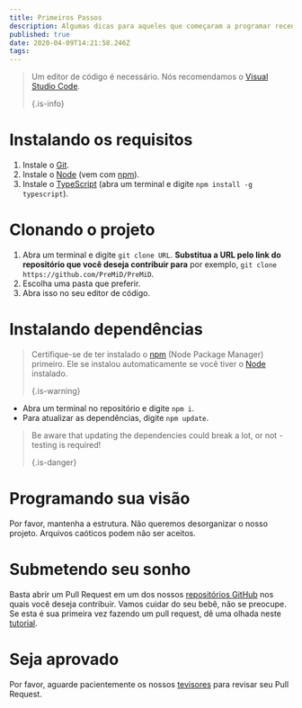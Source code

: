 ```yaml
---
title: Primeiros Passos
description: Algumas dicas para aqueles que começaram a programar recentemente
published: true
date: 2020-04-09T14:21:58.246Z
tags:
---
```


> Um editor de código é necessário. Nós recomendamos o [Visual Studio Code](https://code.visualstudio.com/). 
> 
> {.is-info}

# Instalando os requisitos
1. Instale o [Git](https://git-scm.com/).
2. Instale o [Node](https://nodejs.org/en/) (vem com [npm](https://www.npmjs.com/)).
3. Instale o [TypeScript](https://www.typescriptlang.org/index.html#download-links) (abra um terminal e digite `npm install -g typescript`).

# Clonando o projeto
1. Abra um terminal e digite `git clone URL`. **Substitua a URL pelo link do repositório que você deseja contribuir para** por exemplo, `git clone https://github.com/PreMiD/PreMiD`.
2. Escolha uma pasta que preferir.
3. Abra isso no seu editor de código.

# Instalando dependências
> Certifique-se de ter instalado o [npm](https://www.npmjs.com/) (Node Package Manager) primeiro. Ele se instalou automaticamente se você tiver o [Node](https://nodejs.org/en/) instalado. 
> 
> {.is-warning}

- Abra um terminal no repositório e digite `npm i`.
- Para atualizar as dependências, digite `npm update`.

> Be aware that updating the dependencies could break a lot, or not - testing is required! 
> 
> {.is-danger}

# Programando sua visão
Por favor, mantenha a estrutura. Não queremos desorganizar o nosso projeto. Arquivos caóticos podem não ser aceitos.

# Submetendo seu sonho
Basta abrir um Pull Request em um dos nossos [repositórios GitHub](https://github.com/PreMiD/) nos quais você deseja contribuir. Vamos cuidar do seu bebê, não se preocupe. Se esta é sua primeira vez fazendo um pull request, dê uma olhada neste [tutorial](https://help.github.com/en/articles/creating-a-pull-request).

# Seja aprovado
Por favor, aguarde pacientemente os nossos [tevisores](https://docs.premid.app/en/dev/presence/guidelines#presence-reviewers) para revisar seu Pull Request.
